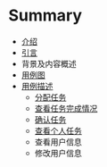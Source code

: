 # Summary

* [介绍](README.md)
* [引言](引言.md)
* 背景及内容概述
* [用例图](用例图.md)
* [用例描述](用例描述.md)
    * [分配任务](分配任务.md)
    * [查看任务完成情况](查看任务完成情况.md)
    * [确认任务](确认任务.md)
    * [查看个人任务](查看个人任务.md)
    * 查看用户信息
    * 修改用户信息

